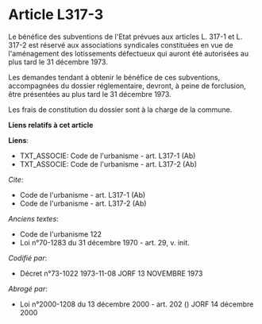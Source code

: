# Article L317-3

Le bénéfice des subventions de l'Etat prévues aux articles L. 317-1 et L. 317-2 est réservé aux associations syndicales
constituées en vue de l'aménagement des lotissements défectueux qui auront été autorisées au plus tard le 31 décembre 1973.

Les demandes tendant à obtenir le bénéfice de ces subventions, accompagnées du dossier réglementaire, devront, à peine de
forclusion, être présentées au plus tard le 31 décembre 1973.

Les frais de constitution du dossier sont à la charge de la commune.

**Liens relatifs à cet article**

**Liens**:

  - TXT_ASSOCIE: Code de l'urbanisme - art. L317-1 (Ab)
  - TXT_ASSOCIE: Code de l'urbanisme - art. L317-2 (Ab)

_Cite_:

  - Code de l'urbanisme - art. L317-1 (Ab)
  - Code de l'urbanisme - art. L317-2 (Ab)

_Anciens textes_:

  - Code de l'urbanisme 122
  - Loi n°70-1283 du 31 décembre 1970 - art. 29, v. init.

_Codifié par_:

  - Décret n°73-1022 1973-11-08 JORF 13 NOVEMBRE 1973

_Abrogé par_:

  - Loi n°2000-1208 du 13 décembre 2000 - art. 202 () JORF 14 décembre 2000
